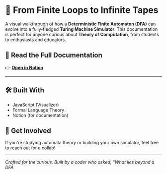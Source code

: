 # 🧠 From Finite Loops to Infinite Tapes

A visual walkthrough of how a **Deterministic Finite Automaton (DFA)** can evolve into a fully-fledged **Turing Machine Simulator**. This documentation is perfect for anyone curious about **Theory of Computation**, from students to enthusiasts and educators.

## 📘 Read the Full Documentation

👉 [**Open in Notion**](https://unmarred-mangosteen-1ca.notion.site/From-Finite-Loops-to-Infinite-Tapes-1ef9ad59a1d880348cdbf020148e90d7?pvs=73)

---

## 🛠️ Built With

- JavaScript (Visualizer)
- Formal Language Theory
- Notion (for documentation)

## 🚀 Get Involved

If you're studying automata theory or building your own simulator, feel free to reach out for a collab!

---

*Crafted for the curious. Built by a coder who asked, “What lies beyond a DFA*
